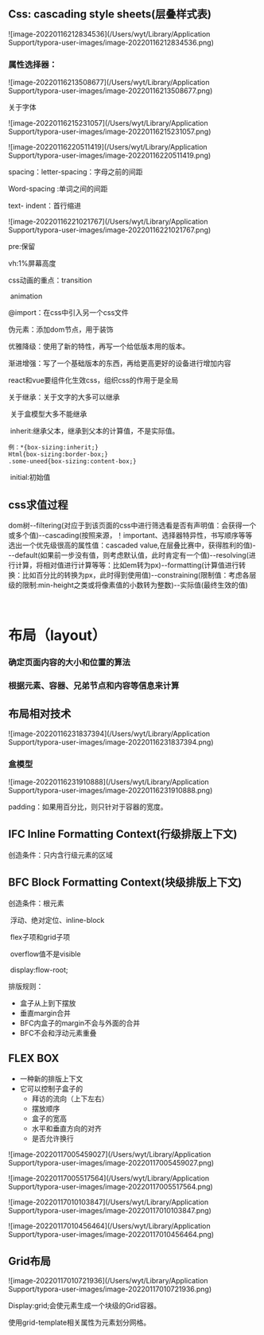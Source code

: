 ## Css: cascading style sheets(层叠样式表)

![image-20220116212834536](/Users/wyt/Library/Application Support/typora-user-images/image-20220116212834536.png)

### 属性选择器：

![image-20220116213508677](/Users/wyt/Library/Application Support/typora-user-images/image-20220116213508677.png)

关于字体

![image-20220116215231057](/Users/wyt/Library/Application Support/typora-user-images/image-20220116215231057.png)

![image-20220116220511419](/Users/wyt/Library/Application Support/typora-user-images/image-20220116220511419.png)

spacing：letter-spacing：字母之前的间距

Word-spacing :单词之间的间距

text- indent：首行缩进

![image-20220116221021767](/Users/wyt/Library/Application Support/typora-user-images/image-20220116221021767.png)

pre:保留

vh:1%屏幕高度

css动画的重点：transition

​							animation

@import：在css中引入另一个css文件

伪元素：添加dom节点，用于装饰

优雅降级：使用了新的特性，再写一个给低版本用的版本。

渐进增强：写了一个基础版本的东西，再给更高更好的设备进行增加内容



react和vue要组件化生效css，组织css的作用于是全局



关于继承：关于文字的大多可以继承

​					关于盒模型大多不能继承

​					inherit:继承父本，继承到父本的计算值，不是实际值。


	例：*{box-sizing:inherit;}
	Html{box-sizing:border-box;}
	.some-uneed{box-sizing:content-box;}

​					initial:初始值

## css求值过程

dom树--filtering(对应于到该页面的css中进行筛选看是否有声明值：会获得一个或多个值)--cascading(按照来源，！important、选择器特异性，书写顺序等等选出一个优先级很高的属性值：cascaded value,在层叠比赛中，获得胜利的值)---default(如果前一步没有值，则考虑默认值，此时肯定有一个值)--resolving(进行计算，将相对值进行计算等等：比如em转为px)--formatting(计算值进行转换：比如百分比的转换为px，此时得到使用值)--constraining(限制值：考虑各层级的限制:min-height之类或将像素值的小数转为整数)--实际值(最终生效的值)

​	

# 布局（layout）

### 确定页面内容的大小和位置的算法

### 根据元素、容器、兄弟节点和内容等信息来计算

## 布局相对技术

![image-20220116231837394](/Users/wyt/Library/Application Support/typora-user-images/image-20220116231837394.png)

### 盒模型

![image-20220116231910888](/Users/wyt/Library/Application Support/typora-user-images/image-20220116231910888.png)

padding：如果用百分比，则只针对于容器的宽度。



## IFC Inline Formatting Context(行级排版上下文)

创造条件：只内含行级元素的区域

## BFC Block Formatting Context(块级排版上下文)

创造条件：根元素

​					浮动、绝对定位、inline-block

​					flex子项和grid子项

​					overflow值不是visible

​					display:flow-root;

排版规则：

- 盒子从上到下摆放
- 垂直margin合并
- BFC内盒子的margin不会与外面的合并
- BFC不会和浮动元素重叠



## FLEX BOX

- 一种新的排版上下文
- 它可以控制子盒子的
  - 拜访的流向（上下左右）
  - 摆放顺序
  - 盒子的宽高
  - 水平和垂直方向的对齐
  - 是否允许换行

![image-20220117005459027](/Users/wyt/Library/Application Support/typora-user-images/image-20220117005459027.png)

![image-20220117005517564](/Users/wyt/Library/Application Support/typora-user-images/image-20220117005517564.png)

![image-20220117010103847](/Users/wyt/Library/Application Support/typora-user-images/image-20220117010103847.png)

![image-20220117010456464](/Users/wyt/Library/Application Support/typora-user-images/image-20220117010456464.png)



## Grid布局

![image-20220117010721936](/Users/wyt/Library/Application Support/typora-user-images/image-20220117010721936.png)

Display:grid;会使元素生成一个块级的Grid容器。

使用grid-template相关属性为元素划分网格。
